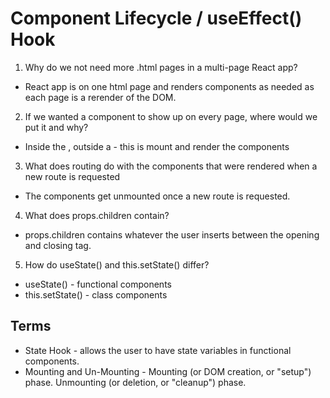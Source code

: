 # Component Lifecycle / useEffect() Hook

1. Why do we not need more .html pages in a multi-page React app?
- React app is on one html page and renders components as needed as each page is a rerender of the DOM.
2. If we wanted a component to show up on every page, where would we put it and why?
- Inside the <BrowserRouter />, outside a <Route /> - this is mount and render the components
3. What does routing do with the components that were rendered when a new route is requested
- The components get unmounted once a new route is requested.
4. What does props.children contain?
- props.children contains whatever the user inserts between the opening and closing tag. 
5. How do useState() and this.setState() differ?
- useState() - functional components
- this.setState() - class components

## Terms

- State Hook -  allows the user to have state variables in functional components.
- Mounting and Un-Mounting - Mounting (or DOM creation, or "setup") phase. Unmounting (or deletion, or "cleanup") phase. 
